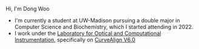 <h>Hi, I'm Dong Woo </h>

- I'm currently a student at UW-Madison pursuing a double major in Computer Science and Biochemistry, which I started attending in 2022.
- I work under the [Laboratory for Optical and Computational Instrumentation](https://loci.wisc.edu/), specifically on [CurveAlign V6.0](https://github.com/uw-loci/curvelets)
